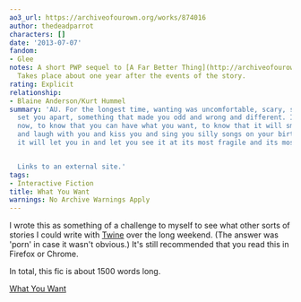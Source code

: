 ```yaml
---
ao3_url: https://archiveofourown.org/works/874016
author: thedeadparrot
characters: []
date: '2013-07-07'
fandom:
- Glee
notes: A short PWP sequel to [A Far Better Thing](http://archiveofourown.org/works/866033).
  Takes place about one year after the events of the story.
rating: Explicit
relationship:
- Blaine Anderson/Kurt Hummel
summary: 'AU. For the longest time, wanting was uncomfortable, scary, something that
  set you apart, something that made you odd and wrong and different. It feels good
  now, to know that you can have what you want, to know that it will smile at you
  and laugh with you and kiss you and sing you silly songs on your birthday, that
  it will let you in and let you see it at its most fragile and its most vulnerable.


  Links to an external site.'
tags:
- Interactive Fiction
title: What You Want
warnings: No Archive Warnings Apply
---
```


I wrote this as something of a challenge to myself to see what other sorts of stories I could write with [Twine](http://www.auntiepixelante.com/twine/) over the long weekend. (The answer was 'porn' in case it wasn't obvious.) It's still recommended that you read this in Firefox or Chrome.

In total, this fic is about 1500 words long.



[What You Want](http://thedeadparrot.github.io/fic-projects/edge-2/what-you-want.html)
